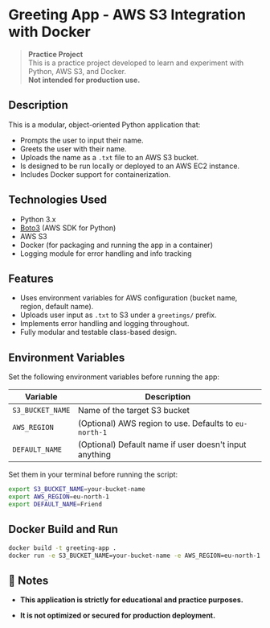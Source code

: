 # Greeting App - AWS S3 Integration with Docker

> **Practice Project**  
> This is a practice project developed to learn and experiment with Python, AWS S3, and Docker.  
> **Not intended for production use.**

##  Description

This is a modular, object-oriented Python application that:

- Prompts the user to input their name.
- Greets the user with their name.
- Uploads the name as a `.txt` file to an AWS S3 bucket.
- Is designed to be run locally or deployed to an AWS EC2 instance.
- Includes Docker support for containerization.


##  Technologies Used

- Python 3.x
- [Boto3](https://boto3.amazonaws.com/v1/documentation/api/latest/index.html) (AWS SDK for Python)
- AWS S3
- Docker (for packaging and running the app in a container)
- Logging module for error handling and info tracking

##  Features

- Uses environment variables for AWS configuration (bucket name, region, default name).
- Uploads user input as `.txt` to S3 under a `greetings/` prefix.
- Implements error handling and logging throughout.
- Fully modular and testable class-based design.

##  Environment Variables

Set the following environment variables before running the app:

| Variable        | Description                      |
|----------------|----------------------------------|
| `S3_BUCKET_NAME` | Name of the target S3 bucket     |
| `AWS_REGION`     | (Optional) AWS region to use. Defaults to `eu-north-1` |
| `DEFAULT_NAME`   | (Optional) Default name if user doesn't input anything |

Set them in your terminal before running the script:

```bash
export S3_BUCKET_NAME=your-bucket-name
export AWS_REGION=eu-north-1
export DEFAULT_NAME=Friend
```

##  Docker Build and Run

```bash
docker build -t greeting-app .
docker run -e S3_BUCKET_NAME=your-bucket-name -e AWS_REGION=eu-north-1 greeting-app
```
## 📌 Notes
- **This application is strictly for educational and practice purposes.**

- **It is not optimized or secured for production deployment.**


